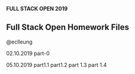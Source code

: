 **FULL STACK OPEN 2019**

## Full Stack Open Homework Files

@eclleung

02.10.2019 part-0

05.10.2019 part1.1 part1.2 part 1.3 part 1.4

